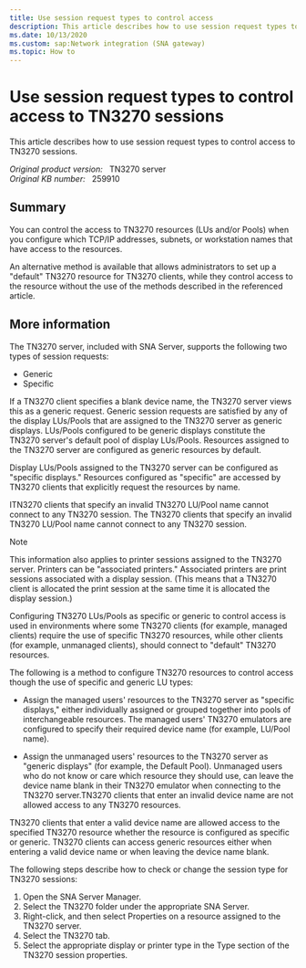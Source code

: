 ```yaml
---
title: Use session request types to control access
description: This article describes how to use session request types to control access to TN3270 sessions.
ms.date: 10/13/2020
ms.custom: sap:Network integration (SNA gateway)
ms.topic: How to
---
```

# Use session request types to control access to TN3270 sessions

This article describes how to use session request types to control access to TN3270 sessions.

_Original product version:_ &nbsp; TN3270 server  
_Original KB number:_ &nbsp; 259910

## Summary

You can control the access to TN3270 resources (LUs and/or Pools) when you configure which TCP/IP addresses, subnets, or workstation names that have access to the resources.

An alternative method is available that allows administrators to set up a "default" TN3270 resource for TN3270 clients, while they control access to the resource without the use of the methods described in the referenced article.

## More information

The TN3270 server, included with SNA Server, supports the following two types of session requests:

- Generic
- Specific

If a TN3270 client specifies a blank device name, the TN3270 server views this as a generic request. Generic session requests are satisfied by any of the display LUs/Pools that are assigned to the TN3270 server as generic displays. LUs/Pools configured to be generic displays constitute the TN3270 server's default pool of display LUs/Pools. Resources assigned to the TN3270 server are configured as generic resources by default.

Display LUs/Pools assigned to the TN3270 server can be configured as "specific displays." Resources configured as "specific" are accessed by TN3270 clients that explicitly request the resources by name.

ITN3270 clients that specify an invalid TN3270 LU/Pool name cannot connect to any TN3270 session. The TN3270 clients that specify an invalid TN3270 LU/Pool name cannot connect to any TN3270 session.

> [!NOTE]
> This information also applies to printer sessions assigned to the TN3270 server. Printers can be "associated printers." Associated printers are print sessions associated with a display session. (This means that a TN3270 client is allocated the print session at the same time it is allocated the display session.)

Configuring TN3270 LUs/Pools as specific or generic to control access is used in environments where some TN3270 clients (for example, managed clients) require the use of specific TN3270 resources, while other clients (for example, unmanaged clients), should connect to "default" TN3270 resources.

The following is a method to configure TN3270 resources to control access though the use of specific and generic LU types:

- Assign the managed users' resources to the TN3270 server as "specific displays," either individually assigned or grouped together into pools of interchangeable resources. The managed users' TN3270 emulators are configured to specify their required device name (for example, LU/Pool name).

- Assign the unmanaged users' resources to the TN3270 server as "generic displays" (for example, the Default Pool). Unmanaged users who do not know or care which resource they should use, can leave the device name blank in their TN3270 emulator when connecting to the TN3270 server.TN3270 clients that enter an invalid device name are not allowed access to any TN3270 resources.

TN3270 clients that enter a valid device name are allowed access to the specified TN3270 resource whether the resource is configured as specific or generic. TN3270 clients can access generic resources either when entering a valid device name or when leaving the device name blank.

The following steps describe how to check or change the session type for TN3270 sessions:

1. Open the SNA Server Manager.
2. Select the TN3270 folder under the appropriate SNA Server.
3. Right-click, and then select Properties on a resource assigned to the TN3270 server.
4. Select the TN3270 tab.
5. Select the appropriate display or printer type in the Type section of the TN3270 session properties.
